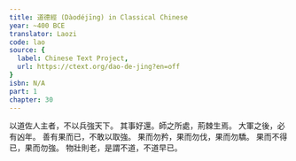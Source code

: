 ```yaml
---
title: 道德經 (Dàodéjīng) in Classical Chinese
year: ~400 BCE
translator: Laozi
code: lao
source: {
  label: Chinese Text Project,
  url: https://ctext.org/dao-de-jing?en=off
}
isbn: N/A
part: 1
chapter: 30
---
```

以道佐人主者，不以兵強天下。
其事好還。師之所處，荊棘生焉。
大軍之後，必有凶年。
善有果而已，不敢以取強。
果而勿矜，果而勿伐，果而勿驕。
果而不得已，果而勿強。
物壯則老，是謂不道，不道早已。